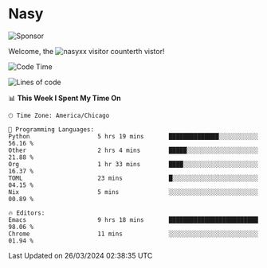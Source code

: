 # Nasy

<!--
<p align="center">
<img height="200" src="https://github-readme-stats.vercel.app/api?username=nasyxx&count_private=true&show_icons=true&theme=dracula&include_all_commits=true"/>
<img height="200" src="https://github-readme-stats.vercel.app/api/top-langs/?username=nasyxx&theme=dracula&hide=html,jupyter+notebook&count_private=true&show_icons=true"/>
</p>

  
----------------
-->

![Sponsor](https://img.shields.io/static/v1.svg?label=Sponsor&message=%E2%9D%A4&logo=GitHub&style=flat&color=pink)
 
Welcome, the ![nasyxx visitor counter](https://count.getloli.com/get/@nasyxx?theme=rule34)th vistor!
 
<!--START_SECTION:waka-->
![Code Time](http://img.shields.io/badge/Code%20Time-4%2C363%20hrs%2039%20mins-blue)

![Lines of code](https://img.shields.io/badge/From%20Hello%20World%20I%27ve%20Written-6.3%20million%20lines%20of%20code-blue)

📊 **This Week I Spent My Time On** 

```text
🕑︎ Time Zone: America/Chicago

💬 Programming Languages: 
Python                   5 hrs 19 mins       ██████████████░░░░░░░░░░░   56.16 % 
Other                    2 hrs 4 mins        █████░░░░░░░░░░░░░░░░░░░░   21.88 % 
Org                      1 hr 33 mins        ████░░░░░░░░░░░░░░░░░░░░░   16.37 % 
TOML                     23 mins             █░░░░░░░░░░░░░░░░░░░░░░░░   04.15 % 
Nix                      5 mins              ░░░░░░░░░░░░░░░░░░░░░░░░░   00.89 % 

🔥 Editors: 
Emacs                    9 hrs 18 mins       █████████████████████████   98.06 % 
Chrome                   11 mins             ░░░░░░░░░░░░░░░░░░░░░░░░░   01.94 % 
```


 Last Updated on 26/03/2024 02:38:35 UTC
<!--END_SECTION:waka-->

<!-- ![visitors](https://visitor-badge.laobi.icu/badge?page_id=nasyxx.nasyxx) -->
